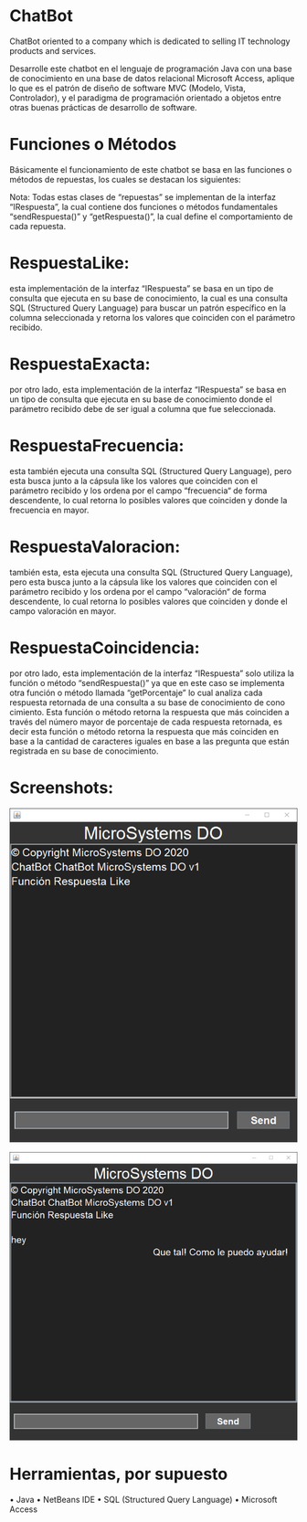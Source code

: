 # ChatBot
ChatBot oriented to a company which is dedicated to selling IT technology products and services.

Desarrolle este chatbot en el lenguaje de programación Java con una base de conocimiento en una base de datos relacional Microsoft Access, aplique lo que es el patrón de diseño de software MVC (Modelo, Vista, Controlador), y el paradigma de programación orientado a objetos entre otras buenas prácticas de desarrollo de software.

# Funciones o Métodos
Básicamente el funcionamiento de este chatbot se basa en las funciones o métodos de repuestas, los cuales se destacan los siguientes: 

Nota: Todas estas clases de “repuestas” se implementan de la interfaz “IRespuesta”, la cual contiene dos funciones o métodos fundamentales “sendRespuesta()” y “getRespuesta()”, la cual define el comportamiento de cada repuesta.

# RespuestaLike: 
esta implementación de la interfaz “IRespuesta” se basa en un tipo de consulta que ejecuta en su base de conocimiento, la cual es una consulta SQL (Structured Query Language) para buscar un patrón específico en la columna seleccionada y retorna los valores que coinciden con el parámetro recibido. 

# RespuestaExacta: 
por otro lado, esta implementación de la interfaz “IRespuesta” se basa en un tipo de consulta que ejecuta en su base de conocimiento donde el parámetro recibido debe de ser igual a columna que fue seleccionada.

# RespuestaFrecuencia: 
esta también ejecuta una consulta SQL (Structured Query Language), pero esta busca junto a la cápsula like los valores que coinciden con el parámetro recibido y los ordena por el campo “frecuencia“ de forma descendente, lo cual retorna lo posibles valores que coinciden y donde la frecuencia en mayor.

# RespuestaValoracion: 
también esta, esta ejecuta una consulta SQL (Structured Query Language), pero esta busca junto a la cápsula like los valores que coinciden con el parámetro recibido y los ordena por el campo “valoración“ de forma descendente, lo cual retorna lo posibles valores que coinciden y donde el campo  valoración en mayor.

# RespuestaCoincidencia: 
por otro lado, esta implementación de la interfaz “IRespuesta” solo utiliza la función o método “sendRespuesta()” ya que en este caso se implementa otra función o método llamada “getPorcentaje” lo cual analiza cada respuesta retornada de una consulta a su base de conocimiento de cono cimiento. Esta función o método retorna la respuesta que más coinciden a través del número mayor de porcentaje de cada respuesta retornada, es decir esta función o método retorna la respuesta que más coinciden en base a la cantidad de caracteres iguales en base a las pregunta que están registrada en su base de conocimiento.

# Screenshots:

![image](https://github.com/BrunoBeltreGuzman/ChatBot/blob/master/Screenshots.png)

![image](https://github.com/BrunoBeltreGuzman/ChatBot/blob/master/Screenshots2.png)

# Herramientas, por supuesto
•	Java
•	NetBeans IDE 
•	SQL (Structured Query Language)
•	Microsoft Access
